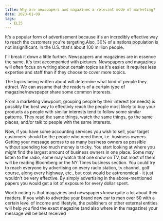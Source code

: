 ```yaml
---
title: Why are newspapers and magazines a relevant mode of marketing?
date: 2023-01-09
tags:
  - ELI5
---
```


It's a popular form of advertisement because it's an incredibly effective way to reach the customers you're targeting.Also, 30% of a nations population is not insignificant. In the U.S. that's about 100 million people.

I'll break it down a little further. Newspapers and magazines are in essence the same. It's text accompanied with pictures. Newspapers and magazines will often focus on writing about certain topics as it's easier. It requires less expertise and staff than if they choose to cover more topics.

The topics being written about will determine what kind of people they attract. We can assume that the readers of a certain type of magazine/newspaper share some common interests.

From a marketing viewpoint, grouping people by their interest (or needs) is possibly the best way to effectivly reach the people most likely to buy your products as people with similar interests tend to follow some similar patterns. They read the same things, watch the same things, go the same places, and/or talk to people with the same interests.

Now, if you have some accounting services you wish to sell, your target customers should be the people who need them, i.e. business owners. Getting your message across to as many business owners as possible without spending too much money is tricky. You start looking at where you might find the largest amount of business owners in one place. Some may listen to the radio, some may watch that one show on TV, but most of them will be reading Bloomberg or the NY Times business section. You could try to reach everyone by advertising on every radio station, tv channel, golf course, along every highway, etc., but cost would be astronomical - it just wouldn't be very effective. By simply advertising in the above-mentioned papers you would get a lot of exposure for every dollar spent.

Worth noting is that magazines and newspapers know quite a lot about their readers. If you wish to advertise your brand new car to men over 50 with a certain level of income and lifestyle, the publishers or other external entities will help you find the exact magazine (and also where in the magazine) your message will be best received